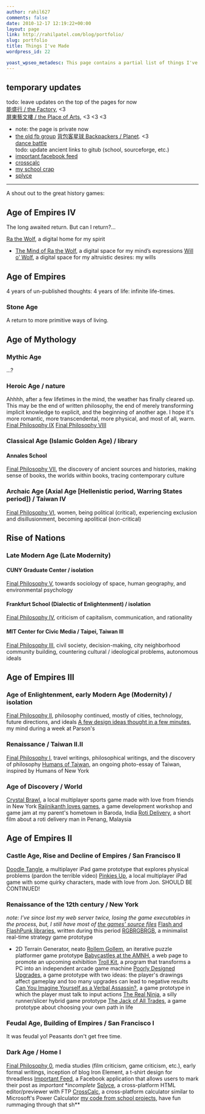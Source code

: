 ```yaml
---
author: rahil627
comments: false
date: 2010-12-17 12:19:22+00:00
layout: page
link: http://rahilpatel.com/blog/portfolio/
slug: portfolio
title: Things I've Made
wordpress_id: 22

yoast_wpseo_metadesc: This page contains a partial list of things I've made, and is now starting to resemble an artist's portfolio.
---
```


## temporary updates
todo: leave updates on the top of the pages for now  
[能盛行 / the Factory](https://www.facebook.com/NSXFactory/), <3  
[屏東藝文樓 / the Place of Arts](https://www.facebook.com/pingtungplaceofthearts), <3 <3 <3  
  - note: the page is private now  
  - [the old fb group](https://www.facebook.com/groups/201873603531671/about)
[背包客星球 Backpackers / Planet](https://www.facebook.com/背包客星球-Backpackers-Planet-193307484153566). <3  
[dance battle](https://github.com/rahil627/Dance-Battle)  
todo: update ancient links to gitub (school, sourceforge, etc.)
  - [important facebook feed](https://github.com/rahil627/important-facebook-feed)
  - [crosscalc](https://github.com/rahil627/crosscalc)
  - [my school crap](https://github.com/rahil627/my-school-crap)
  - [splyce](https://github.com/rahil627/splyce)

---

A shout out to the great history games:



## Age of Empires IV



The long awaited return. But can I return?...

[Ra the Wolf](http://www.rathewolf.com/), a digital home for my spirit
- [The Mind of Ra the Wolf](http://www.rathewolf.com/mind), a digital space for my mind’s expressions
[Will o’ Wolf](http://willowolf.com/), a digital space for my altruistic desires: my wills



## Age of Empires



4 years of un-published thoughts: 4 years of life: infinite life-times.



### Stone Age



A return to more primitive ways of living.



## Age of Mythology





### Mythic Age



...?



### Heroic Age / nature



Ahhhh, after a few lifetimes in the mind, the weather has finally cleared up. This may be the end of written philosophy, the end of merely transforming implicit knowledge to explicit, and the beginning of another age. I hope it's more romantic, more transcendental, more physical, and most of all, warm.
[Final Philosophy IX](http://www.rahilpatel.com/blog/valuable-things-ive-written#final_philosophy_vii)
[Final Philosophy VIII](http://www.rahilpatel.com/blog/valuable-things-ive-written#final_philosophy_vii)



### Classical Age (Islamic Golden Age) / library





#### Annales School



[Final Philosophy VII](http://www.rahilpatel.com/blog/valuable-things-ive-written#final_philosophy_vii), the discovery of ancient sources and histories, making sense of books, the worlds within books, tracing contemporary culture



### Archaic Age (Axial Age [Hellenistic period, Warring States period]) / Taiwan IV



[Final Philosophy VI](http://www.rahilpatel.com/blog/valuable-things-ive-written#final_philosophy_vi), women, being political (critical), experiencing exclusion and disillusionment, becoming apolitical (non-critical)



## Rise of Nations





### Late Modern Age (Late Modernity)





#### CUNY Graduate Center / isolation



[Final Philosophy V](http://www.rahilpatel.com/blog/valuable-things-ive-written#final_philosophy_v), towards sociology of space, human geography, and environmental psychology



#### Frankfurt School (Dialectic of Enlightenment) / isolation



[Final Philosophy IV](http://www.rahilpatel.com/blog/valuable-things-ive-written#final_philosophy_iv), criticism of capitalism, communication, and rationality



#### MIT Center for Civic Media / Taipei, Taiwan III



[Final Philosophy III](http://www.rahilpatel.com/blog/valuable-things-ive-written#final_philosophy_iii), civil society, decision-making, city neighborhood community building, countering cultural / ideological problems, autonomous ideals



## Age of Empires III





### Age of Enlightenment, early Modern Age (Modernity) / isolation



[Final Philosophy II](http://www.rahilpatel.com/blog/valuable-things-ive-written#final_philosophy_ii), philosophy continued, mostly of cities, technology, future directions, and ideals
[A few design ideas thought in a few minutes](http://www.rahilpatel.com/blog/category/art-2/new-media), my mind during a week at Parson's



### Renaissance / Taiwan II.II



[Final Philosophy I](http://www.rahilpatel.com/blog/valuable-things-ive-written#final_philosophy_i), travel writings, philosophical writings, and the discovery of philosophy
[Humans of Taiwan](https://www.facebook.com/TaiwanesePeople), an ongoing photo-essay of Taiwan, inspired by Humans of New York



### Age of Discovery / World



[Crystal Brawl](https://www.studio-mercato.com/crystal-brawl/), a local multiplayer sports game made with love from friends in New York
[Rajinikanth loves games](https://jonstoked.com/An-Indian-Game-Jam), a game development workshop and game jam at my parent's hometown in Baroda, India
[Roti Delivery](https://vimeo.com/55547982), a short film about a roti delivery man in Penang, Malaysia



## Age of Empires II





### Castle Age, Rise and Decline of Empires / San Francisco II



[Doodle Tangle](http://www.youtube.com/watch?v=1vE86QNWoFI), a multiplayer iPad game prototype that explores physical problems (pardon the terrible video)
[Pinkies Up](http://cargocollective.com/jonstoked/pinkies-up), a local multiplayer iPad game with some quirky characters, made with love from Jon. SHOULD BE CONTINUED!



### Renaissance of the 12th century / New York



_note: I’ve since lost my web server twice, losing the game executables in the process, but, I still have _most_ of [the games’ source files](https://www.dropbox.com/sh/1ofcriobsmklhys/AAC6itHkliI24dcWOlOa5kGpa?dl=0)_
[Flash and FlashPunk libraries](https://github.com/Rahil627/ActionScript-Library), written during this period
[RGBRGBRGB](http://rahilpatel.com/blog/rgbrgbrgb), a minimalist real-time strategy game prototype
- 2D Terrain Generator, neato
[Rollem Gollem](http://globalgamejam.org/2012/rollem-golem), an iterative puzzle platformer game prototype
[Babycastles at the AMNH](http://babycastles.com/index_amnh.html), a web page to promote an upcoming exhibition
[Troll Kit](https://github.com/Rahil627/Babycastles-Trollkit), a program that transforms a PC into an independent arcade game machine
[Poorly Designed Upgrades](http://rahilpatel.com/blog/poorly-designed-upgrades), a game prototype with two ideas: the player's drawings affect gameplay and too many upgrades can lead to negative results
[Can You Imagine Yourself as a Verbal Assassin?](http://rahilpatel.com/blog/can-you-imagine-yourself-as-a-verbal-assassin), a game prototype in which the player must talk to input actions
[The Real Ninja](http://rahilpatel.com/blog/the-real-ninja), a silly runner/slicer hybrid game prototype
[The Jack of All Trades](http://rahilpatel.com/blog/the-jack-of-all-trades), a game prototype about choosing your own path in life



### Feudal Age, Building of Empires / San Francisco I



It was feudal yo! Peasants don't get free time.



### Dark Age / Home I



[Final Philosophy 0](http://www.rahilpatel.com/blog/valuable-things-ive-written#final_philosophy_0), media studies (film criticism, game criticism, etc.), early formal writings, inception of blog
Iron Element, a t-shirt design for threadless
[Important Feed](https://github.com/rahil627/important-facebook-feed), a Facebook application that allows users to mark their post as _important_ \*_incomplete_
[Splyce](https://github.com/rahil627/splyce), a cross-platform HTML editor/previewer with FTP
[CrossCalc](https://github.com/rahil627/crosscalc), a cross-platform calculator similar to Microsoft's Power Calculator
[my code from school projects](https://github.com/rahil627/my-school-crap), have fun rummaging through that sh\*\*
